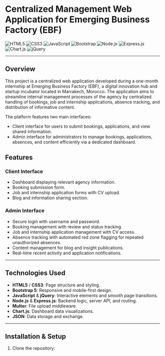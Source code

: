 # Centralized Management Web Application for Emerging Business Factory (EBF)

![HTML5](https://img.shields.io/badge/html5-%23E34F26.svg?logo=html5&logoColor=white)
![CSS3](https://img.shields.io/badge/css3-%231572B6.svg?logo=css3&logoColor=white)
![JavaScript](https://img.shields.io/badge/javascript-%23F7DF1E.svg?logo=javascript&logoColor=black)
![Bootstrap](https://img.shields.io/badge/bootstrap-%23563D7C.svg?logo=bootstrap&logoColor=white)
![Node.js](https://img.shields.io/badge/node.js-%23339933.svg?logo=node.js&logoColor=white)
![Express.js](https://img.shields.io/badge/express.js-%23404d59.svg?logo=express&logoColor=white)
![Chart.js](https://img.shields.io/badge/chart.js-%23FF6384.svg?logo=chartdotjs&logoColor=white)
![jQuery](https://img.shields.io/badge/jquery-%230769AD.svg?logo=jquery&logoColor=white)

---

## Overview

This project is a centralized web application developed during a one-month internship at Emerging Business Factory (EBF), a digital innovation hub and startup incubator located in Marrakech, Morocco. The application aims to streamline internal management processes of the agency by centralized handling of bookings, job and internship applications, absence tracking, and distribution of informative content.

The platform features two main interfaces:
- Client interface for users to submit bookings, applications, and view shared information.
- Admin interface for administrators to manage bookings, applications, absences, and content efficiently via a dedicated dashboard.


## Features

### Client Interface
- Dashboard displaying relevant agency information.
- Booking submission form.
- Job and internship application forms with CV upload.
- Blog and information sharing section.

### Admin Interface
- Secure login with username and password.
- Booking management with review and status tracking.
- Job and internship application management with CV access.
- Absence tracking with automated red zone flagging for repeated unauthorized absences.
- Content management for blog and insight publications.
- Real-time recent activity and application notifications.

---

## Technologies Used

- **HTML5** / **CSS3**: Page structure and styling.
- **Bootstrap 5**: Responsive and mobile-first design.
- **JavaScript** & **jQuery**: Interactive elements and smooth page transitions.
- **Node.js** & **Express.js**: Backend logic, server API, and routing.
- **Multer**: File upload middleware.
- **Chart.js**: Dashboard data visualizations.
- **JSON**: Data storage and exchange.

---

## Installation & Setup

1. Clone the repository:
